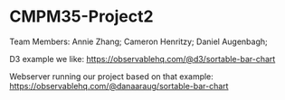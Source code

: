 # CMPM35-Project2

Team Members:
Annie Zhang;
Cameron Henritzy;
Daniel Augenbagh;

D3 example we like: https://observablehq.com/@d3/sortable-bar-chart

Webserver running our project based on that example: https://observablehq.com/@danaaraug/sortable-bar-chart
